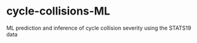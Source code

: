 # cycle-collisions-ML
ML prediction and inference of cycle collision severity using the STATS19 data
